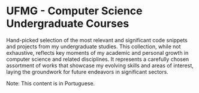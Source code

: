 # UFMG - Computer Science Undergraduate Courses

Hand-picked selection of the most relevant and significant code snippets and projects from my undergraduate studies. This collection, while not exhaustive, reflects key moments of my academic and personal growth in computer science and related disciplines. It represents a carefully chosen assortment of works that showcase my evolving skills and areas of interest, laying the groundwork for future endeavors in significant sectors.

Note: This content is in Portuguese.
